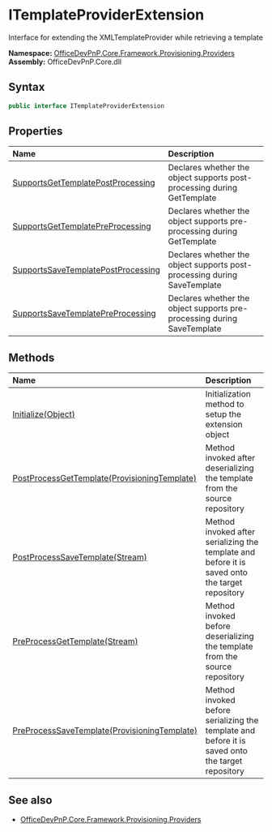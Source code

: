 # ITemplateProviderExtension
Interface for extending the XMLTemplateProvider while retrieving a template  

**Namespace:** [OfficeDevPnP.Core.Framework.Provisioning.Providers](OfficeDevPnP.Core.Framework.Provisioning.Providers.md)  
**Assembly:** OfficeDevPnP.Core.dll  
## Syntax
```C#
public interface ITemplateProviderExtension
```
## Properties
|**Name**|**Description**|
|:-----|:-----|
| [SupportsGetTemplatePostProcessing](OfficeDevPnP.Core.Framework.Provisioning.Providers.ITemplateProviderExtension.SupportsGetTemplatePostProcessing.md) | Declares whether the object supports post-processing during GetTemplate
| [SupportsGetTemplatePreProcessing](OfficeDevPnP.Core.Framework.Provisioning.Providers.ITemplateProviderExtension.SupportsGetTemplatePreProcessing.md) | Declares whether the object supports pre-processing during GetTemplate
| [SupportsSaveTemplatePostProcessing](OfficeDevPnP.Core.Framework.Provisioning.Providers.ITemplateProviderExtension.SupportsSaveTemplatePostProcessing.md) | Declares whether the object supports post-processing during SaveTemplate
| [SupportsSaveTemplatePreProcessing](OfficeDevPnP.Core.Framework.Provisioning.Providers.ITemplateProviderExtension.SupportsSaveTemplatePreProcessing.md) | Declares whether the object supports pre-processing during SaveTemplate
## Methods
|**Name**|**Description**|
|:-----|:-----|
| [Initialize(Object)](OfficeDevPnP.Core.Framework.Provisioning.Providers.ITemplateProviderExtension.f2c09c75.md) | Initialization method to setup the extension object
| [PostProcessGetTemplate(ProvisioningTemplate)](OfficeDevPnP.Core.Framework.Provisioning.Providers.ITemplateProviderExtension.49b25d63.md) | Method invoked after deserializing the template from the source repository
| [PostProcessSaveTemplate(Stream)](OfficeDevPnP.Core.Framework.Provisioning.Providers.ITemplateProviderExtension.6ade08bb.md) | Method invoked after serializing the template and before it is saved onto the target repository
| [PreProcessGetTemplate(Stream)](OfficeDevPnP.Core.Framework.Provisioning.Providers.ITemplateProviderExtension.395db8ff.md) | Method invoked before deserializing the template from the source repository
| [PreProcessSaveTemplate(ProvisioningTemplate)](OfficeDevPnP.Core.Framework.Provisioning.Providers.ITemplateProviderExtension.8485277f.md) | Method invoked before serializing the template and before it is saved onto the target repository
## See also
- [OfficeDevPnP.Core.Framework.Provisioning.Providers](OfficeDevPnP.Core.Framework.Provisioning.Providers.md)
